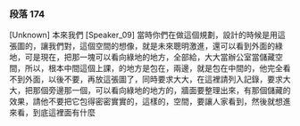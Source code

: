 ### 段落 174

[Unknown] 本來我們
[Speaker_09] 當時你們在做這個規劃，設計的時候是用這張圖的，讓我們對，這個空間的想像，就是未來聰明激進，還可以看到外面的綠地，可是現在，把那一塊可以看向綠地的地方，全部給，大大當辦公室當儲藏空間，所以，根本中間這個上課，的地方是包在，兩邊，就是包在中間的，他完全看不到外面，以後不要，再放這張圖了，同時要求大大，在這裡請列入記錄，要求大大，把那個旁邊那一個，可以看向綠地的地方的，牆面要整理出來，有那個儲藏的效果，請他不要把它包得密密實實的，這樣的，空間，要讓人家看到，然後就想進來看，到底這裡面有什麼